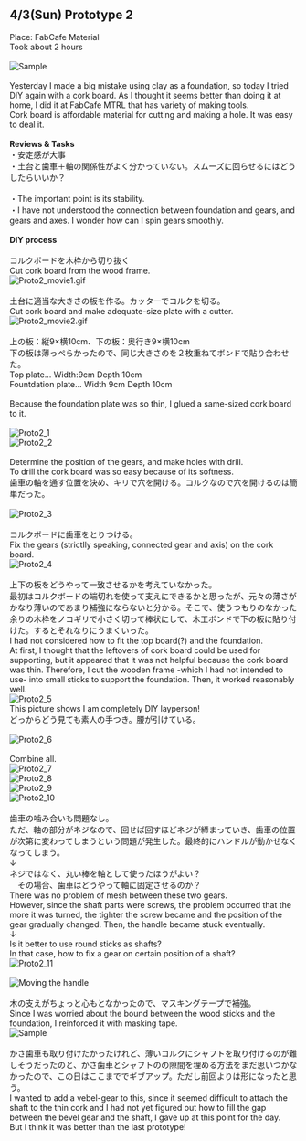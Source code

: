 ## 4/3(Sun) Prototype 2
Place: FabCafe Material<br/>
Took about 2 hours<br/>
<br/>
![Sample](../photo/93290-2.jpg)<br/>
<br/>
Yesterday I made a big mistake using clay as a foundation, so today I tried DIY again with a cork board. As I thought it seems better than doing it at home, I did it at FabCafe MTRL that has variety of making tools.<br/>
Cork board is affordable material for cutting and making a hole. It was easy to deal it.
<br/>
<br/>
**Reviews & Tasks**<br/>
・安定感が大事<br/>
・土台と歯車＋軸の関係性がよく分かっていない。スムーズに回らせるにはどうしたらいいか？<br/>
<br/>
・The important point is its stability.<br/>
・I have not understood the connection between foundation and gears, and gears and axes. I wonder how can I spin gears smoothly.<br/>
<br/>
**DIY process**<br/>
<br/>
コルクボードを木枠から切り抜く<br/>
Cut cork board from the wood frame.<br/>
![Proto2_movie1.gif](../photo/Proto2_movie1.gif)<br/>
<br/>
土台に適当な大きさの板を作る。カッターでコルクを切る。<br/>
Cut cork board and make adequate-size plate with a cutter.<br/>
![Proto2_movie2.gif](../photo/Proto2_movie2.gif)<br/>
<br/>
上の板：縦9×横10cm、下の板：奥行き9×横10cm<br/>
下の板は薄っぺらかったので、同じ大きさのを２枚重ねてボンドで貼り合わせた。<br/>
Top plate... Width:9cm Depth 10cm<br/>
Fountdation plate... Width 9cm Depth 10cm<br/>
<br/>
Because the foundation plate was so thin, I glued a same-sized cork board to it.<br/>
<br/>
![Proto2_1](../photo/Proto2_1.jpg)<br/>
![Proto2_2](../photo/Proto2_2.jpg)<br/>
<br/>
Determine the position of the gears, and make holes with drill.<br/>
To drill the cork board was so easy because of its softness. <br/>
歯車の軸を通す位置を決め、キリで穴を開ける。コルクなので穴を開けるのは簡単だった。<br/>
<br/>
![Proto2_3](../photo/Proto2_3.jpg)<br/>
<br/>
コルクボードに歯車をとりつける。<br/>
Fix the gears (strictlly speaking, connected gear and axis) on the cork board.<br/>
![Proto2_4](../photo/Proto2_4.jpg)<br/>
<br/>
上下の板をどうやって一致させるかを考えていなかった。<br/>
最初はコルクボードの端切れを使って支えにできるかと思ったが、元々の薄さがかなり薄いのであまり補強にならないと分かる。そこで、使うつもりのなかった余りの木枠をノコギリで小さく切って棒状にして、木工ボンドで下の板に貼り付けた。するとそれなりにうまくいった。<br/>
I had not considered how to fit the top board(?) and the foundation.<br/>
At first, I thought that the leftovers of cork board could be used for supporting, but it appeared that it was not helpful because the cork board was thin. Therefore, I cut the wooden frame -which I had not intended to use- into small sticks to support the foundation. Then, it worked reasonably well.<br/>
![Proto2_5](../photo/Proto2_5.jpg)<br/>
This picture shows I am completely DIY layperson!<br/>
どっからどう見ても素人の手つき。腰が引けている。<br/>
<br/>
![Proto2_6](../photo/Proto2_6.jpg)<br/>
<br/>
Combine all.<br/>
![Proto2_7](../photo/Proto2_7.jpg)<br/>
![Proto2_8](../photo/Proto2_8.jpg)<br/>
![Proto2_9](../photo/Proto2_9.jpg)<br/>
![Proto2_10](../photo/Proto2_10.jpg)<br/>
<br/>
歯車の噛み合いも問題なし。<br/>
ただ、軸の部分がネジなので、回せば回すほどネジが締まっていき、歯車の位置が次第に変わってしまうという問題が発生した。最終的にハンドルが動かせなくなってしまう。<br/>
↓<br/>
ネジではなく、丸い棒を軸として使ったほうがよい？<br/>
　その場合、歯車はどうやって軸に固定させるのか？<br/>
There was no problem of mesh between these two gears.<br/>
However, since the shaft parts were screws, the problem occurred that the more it was turned, the tighter the screw became and the position of the gear gradually changed. Then, the handle became stuck eventually.<br/>
↓<br/>
Is it better to use round sticks as shafts?<br/>
In that case, how to fix a gear on certain position of a shaft?<br/>
![Proto2_11](../photo/Proto2_11.jpg)<br/>
<br/>
![Moving the handle](../photo/Spinning_2.gif)<br/>
<br/>
木の支えがちょっと心もとなかったので、マスキングテープで補強。<br/>
Since I was worried about the bound between the wood sticks and the foundation, I reinforced it with masking tape.<br/>
![Sample](../photo/93290-2.jpg)<br/>
<br/>
かさ歯車も取り付けたかったけれど、薄いコルクにシャフトを取り付けるのが難しそうだったのと、かさ歯車とシャフトのの隙間を埋める方法をまだ思いつかなかったので、この日はここまででギブアップ。ただし前回よりは形になったと思う。<br/>
I wanted to add a vebel-gear to this, since it seemed difficult to attach the shaft to the thin cork and I had not yet figured out how to fill the gap between the bevel gear and the shaft, I gave up at this point for the day.<br/>
But I think it was better than the last prototype!<br/>
<br/>
